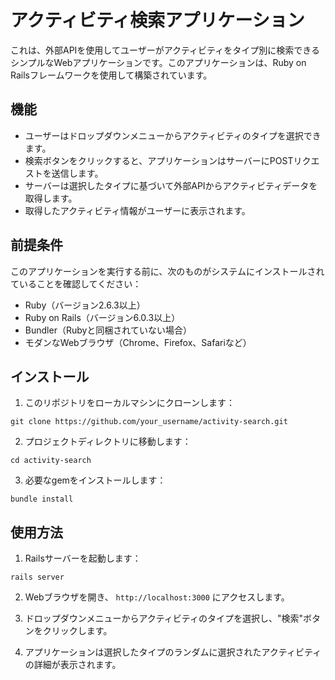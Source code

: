 # アクティビティ検索アプリケーション

これは、外部APIを使用してユーザーがアクティビティをタイプ別に検索できるシンプルなWebアプリケーションです。このアプリケーションは、Ruby on Railsフレームワークを使用して構築されています。

## 機能

- ユーザーはドロップダウンメニューからアクティビティのタイプを選択できます。
- 検索ボタンをクリックすると、アプリケーションはサーバーにPOSTリクエストを送信します。
- サーバーは選択したタイプに基づいて外部APIからアクティビティデータを取得します。
- 取得したアクティビティ情報がユーザーに表示されます。

## 前提条件

このアプリケーションを実行する前に、次のものがシステムにインストールされていることを確認してください：

- Ruby（バージョン2.6.3以上）
- Ruby on Rails（バージョン6.0.3以上）
- Bundler（Rubyと同梱されていない場合）
- モダンなWebブラウザ（Chrome、Firefox、Safariなど）

## インストール

1. このリポジトリをローカルマシンにクローンします：

```
git clone https://github.com/your_username/activity-search.git
```

2. プロジェクトディレクトリに移動します：

```
cd activity-search
```

3. 必要なgemをインストールします：

```
bundle install
```

## 使用方法

1. Railsサーバーを起動します：

```
rails server
```

2. Webブラウザを開き、 `http://localhost:3000` にアクセスします。

3. ドロップダウンメニューからアクティビティのタイプを選択し、"検索"ボタンをクリックします。

4. アプリケーションは選択したタイプのランダムに選択されたアクティビティの詳細が表示されます。
